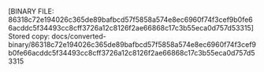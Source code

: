 [BINARY FILE: 86318c72e194026c365de89bafbcd57f5858a574e8ec6960f74f3cef9b0fe66acddc5f34493cc8cff3726a12c8126f2ae66868c17c3b55eca0d757d53315]
Stored copy: docs/converted-binary/86318c72e194026c365de89bafbcd57f5858a574e8ec6960f74f3cef9b0fe66acddc5f34493cc8cff3726a12c8126f2ae66868c17c3b55eca0d757d53315
